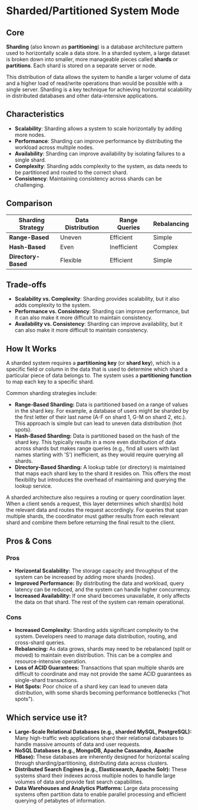 # Sharded/Partitioned System Mode

## Core

**Sharding** (also known as **partitioning**) is a database architecture pattern used to horizontally scale a data store. In a sharded system, a large dataset is broken down into smaller, more manageable pieces called **shards** or **partitions**. Each shard is stored on a separate server or node.

This distribution of data allows the system to handle a larger volume of data and a higher load of read/write operations than would be possible with a single server. Sharding is a key technique for achieving horizontal scalability in distributed databases and other data-intensive applications.

## Characteristics

- **Scalability**: Sharding allows a system to scale horizontally by adding more nodes.
- **Performance**: Sharding can improve performance by distributing the workload across multiple nodes.
- **Availability**: Sharding can improve availability by isolating failures to a single shard.
- **Complexity**: Sharding adds complexity to the system, as data needs to be partitioned and routed to the correct shard.
- **Consistency**: Maintaining consistency across shards can be challenging.

## Comparison

| Sharding Strategy | Data Distribution | Range Queries | Rebalancing |
|---|---|---|---|
| **Range-Based** | Uneven | Efficient | Simple |
| **Hash-Based** | Even | Inefficient | Complex |
| **Directory-Based** | Flexible | Efficient | Simple |

## Trade-offs

- **Scalability vs. Complexity**: Sharding provides scalability, but it also adds complexity to the system.
- **Performance vs. Consistency**: Sharding can improve performance, but it can also make it more difficult to maintain consistency.
- **Availability vs. Consistency**: Sharding can improve availability, but it can also make it more difficult to maintain consistency.

## How It Works

A sharded system requires a **partitioning key** (or **shard key**), which is a specific field or column in the data that is used to determine which shard a particular piece of data belongs to. The system uses a **partitioning function** to map each key to a specific shard.

Common sharding strategies include:
-   **Range-Based Sharding:** Data is partitioned based on a range of values in the shard key. For example, a database of users might be sharded by the first letter of their last name (A-F on shard 1, G-M on shard 2, etc.). This approach is simple but can lead to uneven data distribution (hot spots).
-   **Hash-Based Sharding:** Data is partitioned based on the hash of the shard key. This typically results in a more even distribution of data across shards but makes range queries (e.g., find all users with last names starting with 'S') inefficient, as they would require querying all shards.
-   **Directory-Based Sharding:** A lookup table (or directory) is maintained that maps each shard key to the shard it resides on. This offers the most flexibility but introduces the overhead of maintaining and querying the lookup service.

A sharded architecture also requires a routing or query coordination layer. When a client sends a request, this layer determines which shard(s) hold the relevant data and routes the request accordingly. For queries that span multiple shards, the coordinator must gather results from each relevant shard and combine them before returning the final result to the client.

## Pros & Cons

### Pros

-   **Horizontal Scalability:** The storage capacity and throughput of the system can be increased by adding more shards (nodes).
-   **Improved Performance:** By distributing the data and workload, query latency can be reduced, and the system can handle higher concurrency.
-   **Increased Availability:** If one shard becomes unavailable, it only affects the data on that shard. The rest of the system can remain operational.

### Cons

-   **Increased Complexity:** Sharding adds significant complexity to the system. Developers need to manage data distribution, routing, and cross-shard queries.
-   **Rebalancing:** As data grows, shards may need to be rebalanced (split or moved) to maintain even distribution. This can be a complex and resource-intensive operation.
-   **Loss of ACID Guarantees:** Transactions that span multiple shards are difficult to coordinate and may not provide the same ACID guarantees as single-shard transactions.
-   **Hot Spots:** Poor choice of a shard key can lead to uneven data distribution, with some shards becoming performance bottlenecks ("hot spots").

## Which service use it?

-   **Large-Scale Relational Databases (e.g., sharded MySQL, PostgreSQL):** Many high-traffic web applications shard their relational databases to handle massive amounts of data and user requests.
-   **NoSQL Databases (e.g., MongoDB, Apache Cassandra, Apache HBase):** These databases are inherently designed for horizontal scaling through sharding/partitioning, distributing data across clusters.
-   **Distributed Search Engines (e.g., Elasticsearch, Apache Solr):** These systems shard their indexes across multiple nodes to handle large volumes of data and provide fast search capabilities.
-   **Data Warehouses and Analytics Platforms:** Large data processing systems often partition data to enable parallel processing and efficient querying of petabytes of information.
